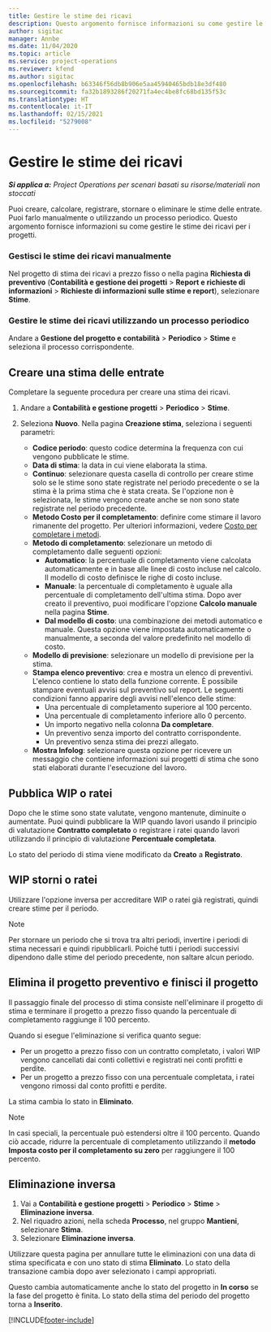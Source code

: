 ```yaml
---
title: Gestire le stime dei ricavi
description: Questo argomento fornisce informazioni su come gestire le stime dei ricavi per i progetti.
author: sigitac
manager: Annbe
ms.date: 11/04/2020
ms.topic: article
ms.service: project-operations
ms.reviewer: kfend
ms.author: sigitac
ms.openlocfilehash: b63346f56db8b906e5aa45940465bdb18e3df480
ms.sourcegitcommit: fa32b1893286f20271fa4ec4be8fc68bd135f53c
ms.translationtype: HT
ms.contentlocale: it-IT
ms.lasthandoff: 02/15/2021
ms.locfileid: "5279008"
---
```

# <a name="manage-revenue-estimates"></a>Gestire le stime dei ricavi

_**Si applica a:** Project Operations per scenari basati su risorse/materiali non stoccati_

Puoi creare, calcolare, registrare, stornare o eliminare le stime delle entrate. Puoi farlo manualmente o utilizzando un processo periodico. Questo argomento fornisce informazioni su come gestire le stime dei ricavi per i progetti.

### <a name="manage-revenue-estimates-manually"></a>Gestisci le stime dei ricavi manualmente

Nel progetto di stima dei ricavi a prezzo fisso o nella pagina **Richiesta di preventivo** (**Contabilità e gestione dei progetti** > **Report e richieste di informazioni** > **Richieste di informazioni sulle stime e report**), selezionare **Stime**.

### <a name="manage-revenue-estimates-using-a-periodic-process"></a>Gestire le stime dei ricavi utilizzando un processo periodico

Andare a **Gestione del progetto e contabilità** > **Periodico** > **Stime** e seleziona il processo corrispondente.

## <a name="create-a-revenue-estimate"></a>Creare una stima delle entrate

Completare la seguente procedura per creare una stima dei ricavi. 

1. Andare a **Contabilità e gestione progetti** > **Periodico** > **Stime**.
2. Seleziona **Nuovo**. Nella pagina **Creazione stima**, seleziona i seguenti parametri:

   - **Codice periodo**: questo codice determina la frequenza con cui vengono pubblicate le stime.
   - **Data di stima**: la data in cui viene elaborata la stima.
   - **Continuo**: selezionare questa casella di controllo per creare stime solo se le stime sono state registrate nel periodo precedente o se la stima è la prima stima che è stata creata. Se l'opzione non è selezionata, le stime vengono create anche se non sono state registrate nel periodo precedente.
   - **Metodo Costo per il completamento**: definire come stimare il lavoro rimanente del progetto. Per ulteriori informazioni, vedere [Costo per completare i metodi](cost-complete-methods.md).
   - **Metodo di completamento**: selezionare un metodo di completamento dalle seguenti opzioni:
     - **Automatico**: la percentuale di completamento viene calcolata automaticamente e in base alle linee di costo incluse nel calcolo. Il modello di costo definisce le righe di costo incluse.
     - **Manuale**: la percentuale di completamento è uguale alla percentuale di completamento dell'ultima stima. Dopo aver creato il preventivo, puoi modificare l'opzione **Calcolo manuale** nella pagina **Stime**.
     - **Dal modello di costo**: una combinazione dei metodi automatico e manuale. Questa opzione viene impostata automaticamente o manualmente, a seconda del valore predefinito nel modello di costo.
   - **Modello di previsione**: selezionare un modello di previsione per la stima.
   - **Stampa elenco preventivo**: crea e mostra un elenco di preventivi. L'elenco contiene lo stato della funzione corrente. È possibile stampare eventuali avvisi sul preventivo sul report. Le seguenti condizioni fanno apparire degli avvisi nell'elenco delle stime:
     - Una percentuale di completamento superiore al 100 percento.
     - Una percentuale di completamento inferiore allo 0 percento.
     - Un importo negativo nella colonna **Da completare**.
     - Un preventivo senza importo del contratto corrispondente.
     - Un preventivo senza stima dei prezzi allegato.
   - **Mostra Infolog**: selezionare questa opzione per ricevere un messaggio che contiene informazioni sui progetti di stima che sono stati elaborati durante l'esecuzione del lavoro.


## <a name="post-wip-or-accruals"></a>Pubblica WIP o ratei

Dopo che le stime sono state valutate, vengono mantenute, diminuite o aumentate. Puoi quindi pubblicare la WIP quando lavori usando il principio di valutazione **Contratto completato** o registrare i ratei quando lavori utilizzando il principio di valutazione **Percentuale completata**.
  
Lo stato del periodo di stima viene modificato da **Creato** a **Registrato**.

## <a name="reverse-wip-or-accruals"></a>WIP storni o ratei

Utilizzare l'opzione inversa per accreditare WIP o ratei già registrati, quindi creare stime per il periodo.

> [!NOTE]
> Per stornare un periodo che si trova tra altri periodi, invertire i periodi di stima necessari e quindi ripubblicarli. Poiché tutti i periodi successivi dipendono dalle stime del periodo precedente, non saltare alcun periodo.

## <a name="eliminate-the-estimate-project-and-finish-the-project"></a>Elimina il progetto preventivo e finisci il progetto

Il passaggio finale del processo di stima consiste nell'eliminare il progetto di stima e terminare il progetto a prezzo fisso quando la percentuale di completamento raggiunge il 100 percento.

Quando si esegue l'eliminazione si verifica quanto segue:

- Per un progetto a prezzo fisso con un contratto completato, i valori WIP vengono cancellati dai conti collettivi e registrati nei conti profitti e perdite.
- Per un progetto a prezzo fisso con una percentuale completata, i ratei vengono rimossi dal conto profitti e perdite.

La stima cambia lo stato in **Eliminato**.

> [!NOTE]
> In casi speciali, la percentuale può estendersi oltre il 100 percento. Quando ciò accade, ridurre la percentuale di completamento utilizzando il **metodo Imposta costo per il completamento su zero** per raggiungere il 100 percento.

## <a name="reverse-elimination"></a>Eliminazione inversa

1. Vai a **Contabilità e gestione progetti** > **Periodico** > **Stime** > **Eliminazione inversa**. 
2. Nel riquadro azioni, nella scheda **Processo**, nel gruppo **Mantieni**, selezionare **Stima**. 
3. Selezionare **Eliminazione inversa**.

Utilizzare questa pagina per annullare tutte le eliminazioni con una data di stima specificata e con uno stato di stima **Eliminato**. Lo stato della transazione cambia dopo aver selezionato i campi appropriati.

Questo cambia automaticamente anche lo stato del progetto in **In corso** se la fase del progetto è finita. Lo stato della stima del periodo del progetto torna a **Inserito**.


[!INCLUDE[footer-include](../includes/footer-banner.md)]